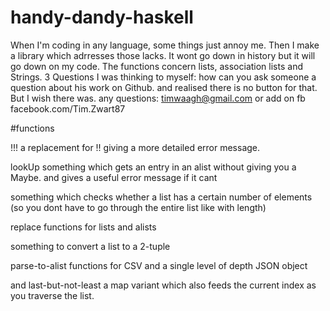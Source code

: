 # handy-dandy-haskell



When I'm coding in any language, some things just annoy me. Then I make a library which adrresses those lacks. It wont go down in history but it will go down on my code. The functions concern lists, association lists and Strings.
3 Questions
I was thinking to myself: how can you ask someone a question about his work on Github. and realised there is no button for that. But I wish there was. any questions: timwaagh@gmail.com or add on fb facebook.com/Tim.Zwart87


#functions

!!! a replacement for !! giving a more detailed error message.

lookUp something which gets an entry in an alist without giving you a Maybe. and gives a useful error message if it cant

something which checks whether a list has a certain number of elements (so you dont have to go through the entire list like with length)

replace functions for lists and alists

something to convert a list to a 2-tuple

parse-to-alist functions for CSV and a single level of depth JSON object



and last-but-not-least a map variant which also feeds the current index as you traverse the list. 